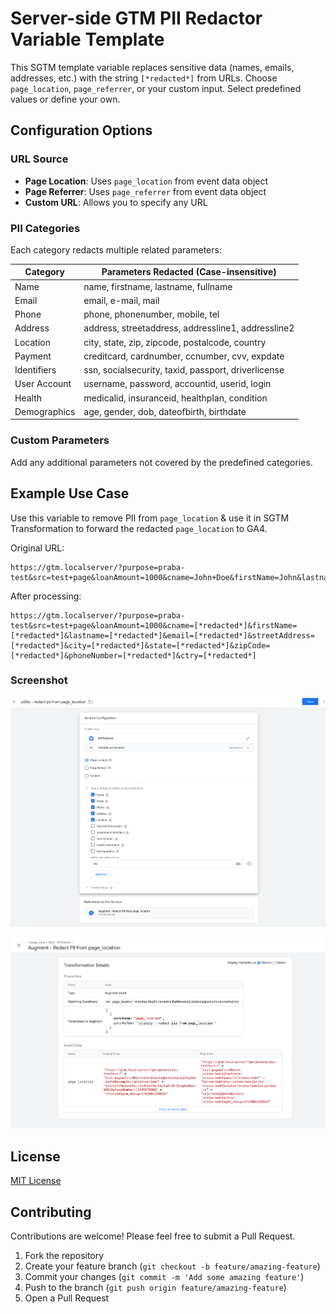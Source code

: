 # Server-side GTM PII Redactor Variable Template

This SGTM template variable replaces sensitive data (names, emails, addresses, etc.) with the string `[*redacted*]` from URLs. Choose `page_location`, `page_referrer`, or your custom input. Select predefined values or define your own.

## Configuration Options

### URL Source

- **Page Location**: Uses `page_location` from event data object
- **Page Referrer**: Uses `page_referrer` from event data object
- **Custom URL**: Allows you to specify any URL

### PII Categories

Each category redacts multiple related parameters:

| Category     | Parameters Redacted (Case-insensitive)              |
| ------------ | --------------------------------------------------- |
| Name         | name, firstname, lastname, fullname                 |
| Email        | email, e-mail, mail                                 |
| Phone        | phone, phonenumber, mobile, tel                     |
| Address      | address, streetaddress, addressline1, addressline2  |
| Location     | city, state, zip, zipcode, postalcode, country      |
| Payment      | creditcard, cardnumber, ccnumber, cvv, expdate      |
| Identifiers  | ssn, socialsecurity, taxid, passport, driverlicense |
| User Account | username, password, accountid, userid, login        |
| Health       | medicalid, insuranceid, healthplan, condition       |
| Demographics | age, gender, dob, dateofbirth, birthdate            |

### Custom Parameters

Add any additional parameters not covered by the predefined categories.

## Example Use Case

Use this variable to remove PII from `page_location` & use it in SGTM Transformation to forward the redacted `page_location` to GA4.

Original URL:

```
https://gtm.localserver/?purpose=praba-test&src=test+page&loanAmount=1000&cname=John+Doe&firstName=John&lastname=Doe&email=john.doe%40example.com&streetAddress=123+Main+St&city=New+York&state=NY&zipCode=10001&phoneNumber=1234567890&ctry=USA
```

After processing:

```
https://gtm.localserver/?purpose=praba-test&src=test+page&loanAmount=1000&cname=[*redacted*]&firstName=[*redacted*]&lastname=[*redacted*]&email=[*redacted*]&streetAddress=[*redacted*]&city=[*redacted*]&state=[*redacted*]&zipCode=[*redacted*]&phoneNumber=[*redacted*]&ctry=[*redacted*]
```

### Screenshot

![PII Redactor Configuration](/screenshots/01.png)

![SGTM Transformation](/screenshots/02.png)

## License

[MIT License](LICENSE)

## Contributing

Contributions are welcome! Please feel free to submit a Pull Request.

1. Fork the repository
2. Create your feature branch (`git checkout -b feature/amazing-feature`)
3. Commit your changes (`git commit -m 'Add some amazing feature'`)
4. Push to the branch (`git push origin feature/amazing-feature`)
5. Open a Pull Request
